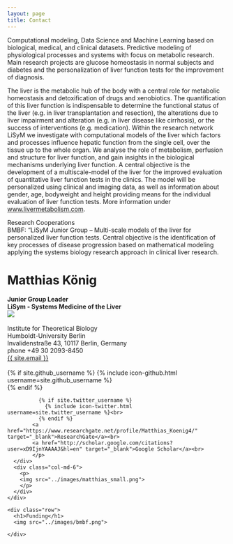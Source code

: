 ```yaml
---
layout: page
title: Contact
---
```


Computational modeling, Data Science and Machine Learning based on biological, medical, and clinical datasets. Predictive modeling of physiological processes and systems with focus on metabolic research. Main research projects are glucose homeostasis in normal subjects and diabetes and the personalization of liver function tests for the improvement of diagnosis.

The liver is the metabolic hub of the body with a central role for metabolic homeostasis and  detoxification of drugs and xenobiotics. The quantification of this liver function is indispensable to determine the functional status of the liver (e.g. in liver transplantation and resection), the alterations due to liver impairment and alteration (e.g. in liver disease like cirrhosis), or the success of interventions (e.g. medication).
Within the research network LiSyM we investigate with computational models of the liver which factors and processes influence hepatic function from the single cell, over the tissue up to the whole organ. We analyse the role of metabolism, perfusion and structure for liver function, and gain insights in the biological mechanisms underlying liver function.
A central objective is the development of a multiscale-model of the liver for the improved evaluation of quantitative liver function tests in the clinics. The model will be personalized using clinical and imaging data, as well as information about gender, age, bodyweight and height providing means for the individual evaluation of liver function tests.
More information under www.livermetabolism.com.

Research Cooperations	
BMBF: “LiSyM Junior Group – Multi-scale models of the liver for personalized liver function tests.
Central objective is the identification of key processes of disease progression based on mathematical modeling applying the systems biology research approach in clinical liver research.



<div class="container-fluid">
	<div class="row">
	  <h1>Matthias König</h1>
	  <div class="col-md-6">
			<p>
			<b>Junior Group Leader</b><br />
			<b>LiSym - Systems Medicine of the Liver</b><br />
			<img src="../images/vln-bw.png"><br /><br />
			Institute for Theoretical Biology<br>
			Humboldt-University Berlin<br>
			Invalidenstraße 43, 10117 Berlin, Germany<br>
			phone +49 30 2093-8450<br>
			<a href="mailto:{{ site.email }}">{{ site.email }}</a><br><br>
	 		{% if site.github_username %}
	            {% include icon-github.html username=site.github_username %}<br>
	          {% endif %}

	          {% if site.twitter_username %}
	            {% include icon-twitter.html username=site.twitter_username %}<br>
	          {% endif %}
			<a href="https://www.researchgate.net/profile/Matthias_Koenig4/" target="_blank">ResearchGate</a><br>
			<a href="http://scholar.google.com/citations?user=xD9IjnYAAAAJ&hl=en" target="_blank">Google Scholar</a><br>
			</p>
	  </div>
	  <div class="col-md-6">
	  	<p>
		<img src="../images/matthias_small.png">
	    </p>
	  </div>
	</div>

	<div class="row">
	  <h1>Funding</h1>
	  <img src="../images/bmbf.png">

	</div>

</div>

<!--
<h3>Research Interests</h3>
<ul>
  <li>Multi-scale modeling of liver metabolism</li>
  <li>Kinetic modeling of biological systems</li>
	  <li>Liver central metabolism (focus on glucose & fatty acid metabolism)</li>
  <li>Software Development for metabolic network analysis, data management and visualization (SBML)</li>
  <li>Constraint-based methods (FBA) in metabolic networks</li>
</ul>
-->
